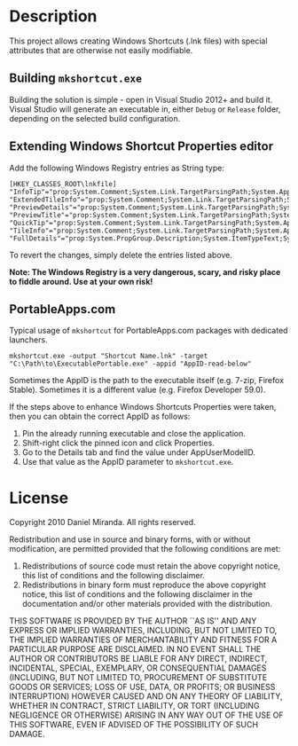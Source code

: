 # Description

This project allows creating Windows Shortcuts (.lnk files) with special attributes that are otherwise not easily modifiable.


## Building `mkshortcut.exe`

Building the solution is simple - open in Visual Studio 2012+ and build it. Visual Studio will generate an executable in, either `Debug` or `Release` folder, depending on the selected build configuration.


## Extending Windows Shortcut Properties editor

Add the following Windows Registry entries as String type:

```
[HKEY_CLASSES_ROOT\lnkfile]
"InfoTip"="prop:System.Comment;System.Link.TargetParsingPath;System.AppUserModel.ID;System.ItemFolderPathDisplay"
"ExtendedTileInfo"="prop:System.Comment;System.Link.TargetParsingPath;System.AppUserModel.ID;System.ItemFolderPathDisplay"
"PreviewDetails"="prop:System.Comment;System.Link.TargetParsingPath;System.AppUserModel.ID;System.ItemFolderPathDisplay"
"PreviewTitle"="prop:System.Comment;System.Link.TargetParsingPath;System.AppUserModel.ID;System.ItemFolderPathDisplay"
"QuickTip"="prop:System.Comment;System.Link.TargetParsingPath;System.AppUserModel.ID;System.ItemFolderPathDisplay"
"TileInfo"="prop:System.Comment;System.Link.TargetParsingPath;System.AppUserModel.ID;System.ItemFolderPathDisplay"
"FullDetails"="prop:System.PropGroup.Description;System.ItemTypeText;System.Comment;System.Link.TargetParsingPath;System.AppUserModel.ID;System.ItemFolderPathDisplay;prop:System.PropGroup.FileSystem;System.ItemNameDisplay;System.Size;System.DateCreated;System.DateModified;System.FileAttributes;*System.OfflineAvailability;*System.OfflineStatus;*System.SharedWith;*System.FileOwner;*System.ComputerName"
```

To revert the changes, simply delete the entries listed above.

**Note: The Windows Registry is a very dangerous, scary, and risky place to fiddle around. Use at your own risk!**


## PortableApps.com

Typical usage of `mkshortcut` for PortableApps.com packages with dedicated launchers.

```
mkshortcut.exe -output "Shortcut Name.lnk" -target "C:\Path\to\ExecutablePortable.exe" -appid "AppID-read-below"
```

Sometimes the AppID is the path to the executable itself (e.g. 7-zip, Firefox Stable). Sometimes it is a different value (e.g. Firefox Developer 59.0).

If the steps above to enhance Windows Shortcuts Properties were taken, then you can obtain the correct AppID as follows:

1. Pin the already running executable and close the application.
2. Shift-right click the pinned icon and click Properties.
3. Go to the Details tab and find the value under AppUserModelID.
4. Use that value as the AppID parameter to `mkshortcut.exe`.


# License

Copyright 2010 Daniel Miranda. All rights reserved.

Redistribution and use in source and binary forms, with or without
modification, are permitted provided that the following conditions are met:

   1. Redistributions of source code must retain the above copyright notice,
   this list of conditions and the following disclaimer.
   2. Redistributions in binary form must reproduce the above copyright notice,
   this list of conditions and the following disclaimer in the documentation
   and/or other materials provided with the distribution.

THIS SOFTWARE IS PROVIDED BY THE AUTHOR ``AS IS'' AND ANY EXPRESS OR IMPLIED
WARRANTIES, INCLUDING, BUT NOT LIMITED TO, THE IMPLIED WARRANTIES OF
MERCHANTABILITY AND FITNESS FOR A PARTICULAR PURPOSE ARE DISCLAIMED. IN NO
EVENT SHALL THE AUTHOR OR CONTRIBUTORS BE LIABLE FOR ANY DIRECT, INDIRECT,
INCIDENTAL, SPECIAL, EXEMPLARY, OR CONSEQUENTIAL DAMAGES (INCLUDING, BUT NOT
LIMITED TO, PROCUREMENT OF SUBSTITUTE GOODS OR SERVICES; LOSS OF USE, DATA, OR
PROFITS; OR BUSINESS INTERRUPTION) HOWEVER CAUSED AND ON ANY THEORY OF
LIABILITY, WHETHER IN CONTRACT, STRICT LIABILITY, OR TORT (INCLUDING NEGLIGENCE
OR OTHERWISE) ARISING IN ANY WAY OUT OF THE USE OF THIS SOFTWARE, EVEN IF
ADVISED OF THE POSSIBILITY OF SUCH DAMAGE.
